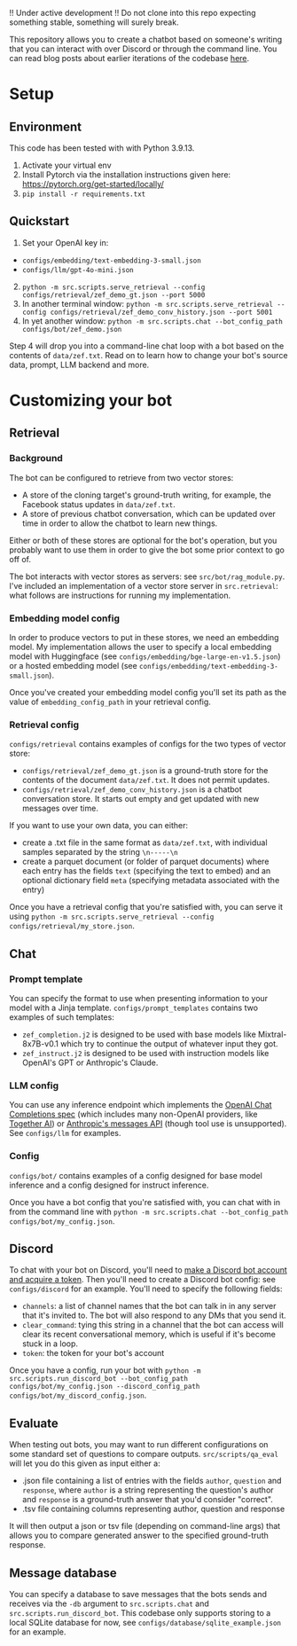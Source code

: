 !! Under active development !! Do not clone into this repo expecting something stable, something will surely break.

This repository allows you to create a chatbot based on someone's writing that you can interact with over Discord or through the command line. You can read blog posts about earlier iterations of the codebase [here](https://www.ksadov.com/series/Chatbot%20Cloning.html).

# Setup
## Environment
This code has been tested with with Python 3.9.13.

1. Activate your virtual env
2. Install Pytorch via the installation instructions given here: https://pytorch.org/get-started/locally/
3. `pip install -r requirements.txt`

## Quickstart
1. Set your OpenAI key in:
  - `configs/embedding/text-embedding-3-small.json`
  - `configs/llm/gpt-4o-mini.json`
2. `python -m src.scripts.serve_retrieval --config configs/retrieval/zef_demo_gt.json --port 5000`
3. In another terminal window: `python -m src.scripts.serve_retrieval --config configs/retrieval/zef_demo_conv_history.json --port 5001`
4. In yet another window: `python -m src.scripts.chat --bot_config_path configs/bot/zef_demo.json`

Step 4 will drop you into a command-line chat loop with a bot based on the contents of `data/zef.txt`. Read on to learn how to change your bot's source data, prompt, LLM backend and more.

# Customizing your bot
## Retrieval
### Background
The bot can be configured to retrieve from two vector stores:
- A store of the cloning target's ground-truth writing, for example, the Facebook status updates in `data/zef.txt`.
- A store of previous chatbot conversation, which can be updated over time in order to allow the chatbot to learn new things.

Either or both of these stores are optional for the bot's operation, but you probably want to use them in order to give the bot some prior context to go off of.

The bot interacts with vector stores as servers: see `src/bot/rag_module.py`. I've included an implementation of a vector store server in `src.retrieval`: what follows are instructions for running my implementation.

### Embedding model config
In order to produce vectors to put in these stores, we need an embedding model. My implementation allows the user to specify a local embedding model with Huggingface (see `configs/embedding/bge-large-en-v1.5.json`) or a hosted embedding model (see `configs/embedding/text-embedding-3-small.json`).

Once you've created your embedding model config you'll set its path as the value of `embedding_config_path` in your retrieval config.

### Retrieval config
`configs/retrieval` contains examples of configs for the two types of vector store:
- `configs/retrieval/zef_demo_gt.json` is a ground-truth store for the contents of the document `data/zef.txt`. It does not permit updates.
- `configs/retrieval/zef_demo_conv_history.json` is a chatbot conversation store. It starts out empty and get updated with new messages over time.

If you want to use your own data, you can either:
- create a .txt file in the same format as `data/zef.txt`, with individual samples separated by the string `\n-----\n`
- create a parquet document (or folder of parquet documents) where each entry has the fields `text` (specifying the text to embed) and an optional dictionary field `meta` (specifying metadata associated with the entry)

Once you have a retrieval config that you're satisfied with, you can serve it using `python -m src.scripts.serve_retrieval --config configs/retrieval/my_store.json`.

## Chat
### Prompt template
You can specify the format to use when presenting information to your model with a Jinja template. `configs/prompt_templates` contains two examples of such templates:
- `zef_completion.j2` is designed to be used with base models like Mixtral-8x7B-v0.1 which try to continue the output of whatever input they got.
- `zef_instruct.j2` is designed to be used with instruction models like OpenAI's GPT or Anthropic's Claude.

### LLM config
You can use any inference endpoint which implements the [OpenAI Chat Completions spec](https://platform.openai.com/docs/api-reference/chat) (which includes many non-OpenAI providers, like [Together AI](https://docs.together.ai/reference/chat-completions-1)) or [Anthropic's messages API](https://docs.anthropic.com/en/api/messages) (though tool use is unsupported). See `configs/llm` for examples.
### Config
`configs/bot/` contains examples of a config designed for base model inference and a config designed for instruct inference.

Once you have a bot config that you're satisfied with, you can chat with in from the command line with `python -m src.scripts.chat --bot_config_path configs/bot/my_config.json`.

## Discord
To chat with your bot on Discord, you'll need to [make a Discord bot account and acquire a token](https://www.writebots.com/discord-bot-token/). Then you'll need to create a Discord bot config: see `configs/discord` for an example. You'll need to specify the following fields:
- `channels`: a list of channel names that the bot can talk in in any server that it's invited to. The bot will also respond to any DMs that you send it.
- `clear_command`: tying this string in a channel that the bot can access will clear its recent conversational memory, which is useful if it's become stuck in a loop.
- `token`: the token for your bot's account

Once you have a config, run your bot with `python -m src.scripts.run_discord_bot --bot_config_path configs/bot/my_config.json --discord_config_path configs/bot/my_discord_config.json`.

## Evaluate
When testing out bots, you may want to run different configurations on some standard set of questions to compare outputs. `src/scripts/qa_eval` will let you do this given as input either a:
- .json file containing a list of entries with the fields `author`, `question` and `response`, where `author` is a string representing the question's author and `response` is a ground-truth answer that you'd consider "correct".
- .tsv file containing columns representing author, question and response

It will then output a json or tsv file (depending on command-line args) that allows you to compare generated answer to the specified ground-truth response.

## Message database
You can specify a database to save messages that the bots sends and receives via the `-db` argument to `src.scripts.chat` and `src.scripts.run_discord_bot`. This codebase only supports storing to a local SQLite database for now, see `configs/database/sqlite_example.json` for an example.
